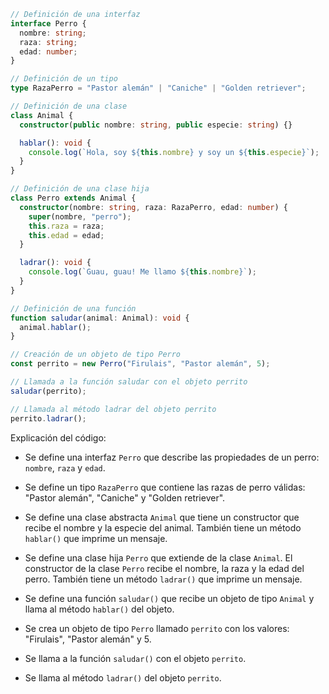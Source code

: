 ```typescript
// Definición de una interfaz
interface Perro {
  nombre: string;
  raza: string;
  edad: number;
}

// Definición de un tipo
type RazaPerro = "Pastor alemán" | "Caniche" | "Golden retriever";

// Definición de una clase
class Animal {
  constructor(public nombre: string, public especie: string) {}

  hablar(): void {
    console.log(`Hola, soy ${this.nombre} y soy un ${this.especie}`);
  }
}

// Definición de una clase hija
class Perro extends Animal {
  constructor(nombre: string, raza: RazaPerro, edad: number) {
    super(nombre, "perro");
    this.raza = raza;
    this.edad = edad;
  }

  ladrar(): void {
    console.log(`Guau, guau! Me llamo ${this.nombre}`);
  }
}

// Definición de una función
function saludar(animal: Animal): void {
  animal.hablar();
}

// Creación de un objeto de tipo Perro
const perrito = new Perro("Firulais", "Pastor alemán", 5);

// Llamada a la función saludar con el objeto perrito
saludar(perrito);

// Llamada al método ladrar del objeto perrito
perrito.ladrar();
```

Explicación del código:

* Se define una interfaz `Perro` que describe las propiedades de un perro: `nombre`, `raza` y `edad`.

* Se define un tipo `RazaPerro` que contiene las razas de perro válidas: "Pastor alemán", "Caniche" y "Golden retriever".

* Se define una clase abstracta `Animal` que tiene un constructor que recibe el nombre y la especie del animal. También tiene un método `hablar()` que imprime un mensaje.

* Se define una clase hija `Perro` que extiende de la clase `Animal`. El constructor de la clase `Perro` recibe el nombre, la raza y la edad del perro. También tiene un método `ladrar()` que imprime un mensaje.

* Se define una función `saludar()` que recibe un objeto de tipo `Animal` y llama al método `hablar()` del objeto.

* Se crea un objeto de tipo `Perro` llamado `perrito` con los valores: "Firulais", "Pastor alemán" y 5.

* Se llama a la función `saludar()` con el objeto `perrito`.

* Se llama al método `ladrar()` del objeto `perrito`.